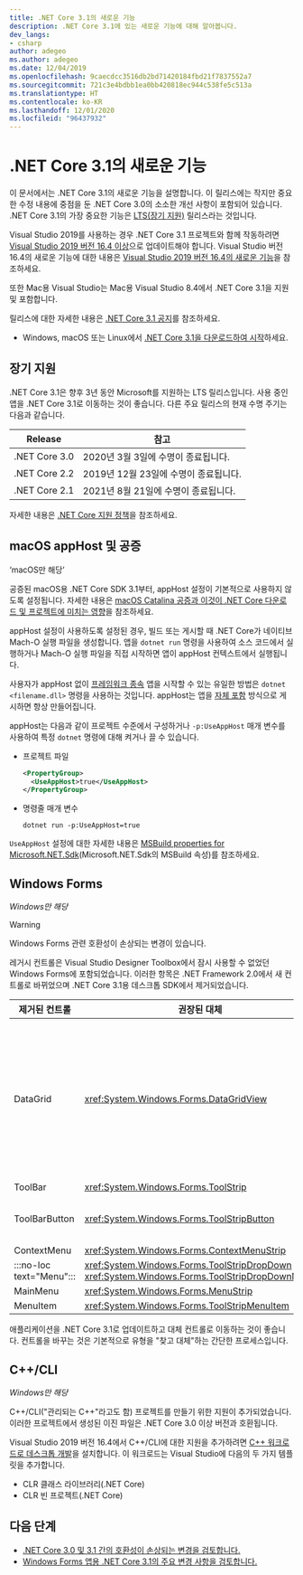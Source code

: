 ```yaml
---
title: .NET Core 3.1의 새로운 기능
description: .NET Core 3.1에 있는 새로운 기능에 대해 알아봅니다.
dev_langs:
- csharp
author: adegeo
ms.author: adegeo
ms.date: 12/04/2019
ms.openlocfilehash: 9caecdcc3516db2bd71420184fbd21f7837552a7
ms.sourcegitcommit: 721c3e4bdbb1ea0bb420818ec944c538fe5c513a
ms.translationtype: HT
ms.contentlocale: ko-KR
ms.lasthandoff: 12/01/2020
ms.locfileid: "96437932"
---
```

# <a name="whats-new-in-net-core-31"></a>.NET Core 3.1의 새로운 기능

이 문서에서는 .NET Core 3.1의 새로운 기능을 설명합니다. 이 릴리스에는 작지만 중요한 수정 내용에 중점을 둔 .NET Core 3.0의 소소한 개선 사항이 포함되어 있습니다. .NET Core 3.1의 가장 중요한 기능은 [LTS(장기 지원)](#long-term-support) 릴리스라는 것입니다.

Visual Studio 2019를 사용하는 경우 .NET Core 3.1 프로젝트와 함께 작동하려면 [Visual Studio 2019 버전 16.4 이상](https://visualstudio.microsoft.com/downloads/)으로 업데이트해야 합니다. Visual Studio 버전 16.4의 새로운 기능에 대한 내용은 [Visual Studio 2019 버전 16.4의 새로운 기능](/visualstudio/releases/2019/release-notes-v16.4#whats-new-in-visual-studio-2019-version-164)을 참조하세요.

또한 Mac용 Visual Studio는 Mac용 Visual Studio 8.4에서 .NET Core 3.1을 지원 및 포함합니다.

릴리스에 대한 자세한 내용은 [.NET Core 3.1 공지](https://devblogs.microsoft.com/dotnet/announcing-net-core-3-1/)를 참조하세요.

- Windows, macOS 또는 Linux에서 [.NET Core 3.1을 다운로드하여 시작](https://dotnet.microsoft.com/download/dotnet-core/3.1)하세요.

## <a name="long-term-support"></a>장기 지원

.NET Core 3.1은 향후 3년 동안 Microsoft를 지원하는 LTS 릴리스입니다. 사용 중인 앱을 .NET Core 3.1로 이동하는 것이 좋습니다. 다른 주요 릴리스의 현재 수명 주기는 다음과 같습니다.

| Release | 참고 |
| ------- | ---- |
| .NET Core 3.0 | 2020년 3월 3일에 수명이 종료됩니다.     |
| .NET Core 2.2 | 2019년 12월 23일에 수명이 종료됩니다. |
| .NET Core 2.1 | 2021년 8월 21일에 수명이 종료됩니다.    |

자세한 내용은 [.NET Core 지원 정책](https://dotnet.microsoft.com/platform/support/policy/dotnet-core)을 참조하세요.

## <a name="macos-apphost-and-notarization"></a>macOS appHost 및 공증

‘macOS만 해당’ 

공증된 macOS용 .NET Core SDK 3.1부터, appHost 설정이 기본적으로 사용하지 않도록 설정됩니다. 자세한 내용은 [macOS Catalina 공증과 이것이 .NET Core 다운로드 및 프로젝트에 미치는 영향](../install/macos-notarization-issues.md)을 참조하세요.

appHost 설정이 사용하도록 설정된 경우, 빌드 또는 게시할 때 .NET Core가 네이티브 Mach-O 실행 파일을 생성합니다. 앱을 `dotnet run` 명령을 사용하여 소스 코드에서 실행하거나 Mach-O 실행 파일을 직접 시작하면 앱이 appHost 컨텍스트에서 실행됩니다.

사용자가 appHost 없이 [프레임워크 종속](../deploying/index.md#publish-framework-dependent) 앱을 시작할 수 있는 유일한 방법은 `dotnet <filename.dll>` 명령을 사용하는 것입니다. appHost는 앱을 [자체 포함](../deploying/index.md#publish-self-contained) 방식으로 게시하면 항상 만들어집니다.

appHost는 다음과 같이 프로젝트 수준에서 구성하거나 `-p:UseAppHost` 매개 변수를 사용하여 특정 `dotnet` 명령에 대해 켜거나 끌 수 있습니다.

- 프로젝트 파일

  ```xml
  <PropertyGroup>
    <UseAppHost>true</UseAppHost>
  </PropertyGroup>
  ```

- 명령줄 매개 변수

  ```dotnetcli
  dotnet run -p:UseAppHost=true
  ```

`UseAppHost` 설정에 대한 자세한 내용은 [MSBuild properties for Microsoft.NET.Sdk](../project-sdk/msbuild-props.md#useapphost)(Microsoft.NET.Sdk의 MSBuild 속성)를 참조하세요.

## <a name="windows-forms"></a>Windows Forms

*Windows만 해당*

> [!WARNING]
> Windows Forms 관련 호환성이 손상되는 변경이 있습니다.

레거시 컨트롤은 Visual Studio Designer Toolbox에서 잠시 사용할 수 없었던 Windows Forms에 포함되었습니다. 이러한 항목은 .NET Framework 2.0에서 새 컨트롤로 바뀌었으며 .NET Core 3.1용 데스크톱 SDK에서 제거되었습니다.

| 제거된 컨트롤 | 권장된 대체 | 제거된 연결 API |
| --------------- | ----------------------- | ----------------------- |
| DataGrid        | <xref:System.Windows.Forms.DataGridView>      | DataGridCell<br/>DataGridRow<br/>DataGridTableCollection<br/>DataGridColumnCollection<br/>DataGridTableStyle<br/>DataGridColumnStyle<br/>DataGridLineStyle<br/>DataGridParentRowsLabel<br/>DataGridParentRowsLabelStyle<br/>DataGridBoolColumn<br/>DataGridTextBox<br/>GridColumnStylesCollection<br/>GridTableStylesCollection<br/>HitTestType |
| ToolBar         | <xref:System.Windows.Forms.ToolStrip>         | ToolBarAppearance |
| ToolBarButton   | <xref:System.Windows.Forms.ToolStripButton>   | ToolBarButtonClickEventArgs<br/>ToolBarButtonClickEventHandler<br/>ToolBarButtonStyle<br/>ToolBarTextAlign |
| ContextMenu     | <xref:System.Windows.Forms.ContextMenuStrip>  |  |
| :::no-loc text="Menu"::: | <xref:System.Windows.Forms.ToolStripDropDown><br/><xref:System.Windows.Forms.ToolStripDropDownMenu> | MenuItemCollection |
| MainMenu        | <xref:System.Windows.Forms.MenuStrip>         |  |
| MenuItem        | <xref:System.Windows.Forms.ToolStripMenuItem> |  |

애플리케이션을 .NET Core 3.1로 업데이트하고 대체 컨트롤로 이동하는 것이 좋습니다. 컨트롤을 바꾸는 것은 기본적으로 유형을 "찾고 대체"하는 간단한 프로세스입니다.

## <a name="ccli"></a>C++/CLI

*Windows만 해당*

C++/CLI("관리되는 C++"라고도 함) 프로젝트를 만들기 위한 지원이 추가되었습니다. 이러한 프로젝트에서 생성된 이진 파일은 .NET Core 3.0 이상 버전과 호환됩니다.

Visual Studio 2019 버전 16.4에서 C++/CLI에 대한 지원을 추가하려면 [C++ 워크로드로 데스크톱 개발](/cpp/build/vscpp-step-0-installation?view=vs-2019#step-4---choose-workloads)을 설치합니다. 이 워크로드는 Visual Studio에 다음의 두 가지 템플릿을 추가합니다.

- CLR 클래스 라이브러리(.NET Core)
- CLR 빈 프로젝트(.NET Core)

## <a name="next-steps"></a>다음 단계

- [.NET Core 3.0 및 3.1 간의 호환성이 손상되는 변경을 검토합니다.](../compatibility/3.1.md)
- [Windows Forms 앱용 .NET Core 3.1의 주요 변경 사항을 검토합니다.](../compatibility/winforms.md#net-core-31)
